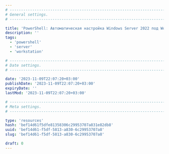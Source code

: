 ```yaml
---
# -------------------------------------------------------------------------------------------------------------------- #
# General settings.
# -------------------------------------------------------------------------------------------------------------------- #

title: 'PowerShell: Автоматическая настройка Windows Server 2022 под Workstation'
description: ''
tags:
  - 'powershell'
  - 'server'
  - 'workstation'

# -------------------------------------------------------------------------------------------------------------------- #
# Date settings.
# -------------------------------------------------------------------------------------------------------------------- #

date: '2023-11-09T22:07:20+03:00'
publishDate: '2023-11-09T22:07:20+03:00'
expiryDate: ''
lastMod: '2023-11-09T22:07:20+03:00'

# -------------------------------------------------------------------------------------------------------------------- #
# Meta settings.
# -------------------------------------------------------------------------------------------------------------------- #

type: 'resources'
hash: 'bef14d61f5dfe81358306c29953707a831e82db8'
uuid: 'bef14d61-f5df-5813-a830-6c29953707a8'
slug: 'bef14d61-f5df-5813-a830-6c29953707a8'

draft: 0
---
```




<!--more-->
